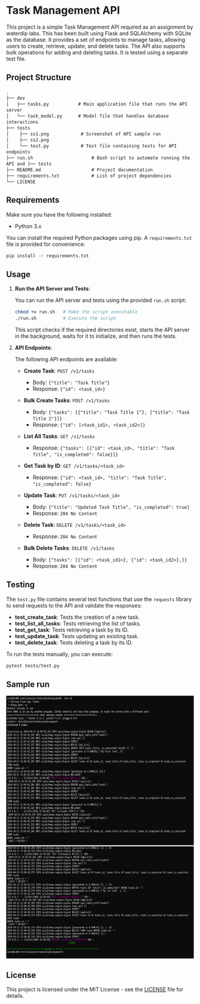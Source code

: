 ﻿# Task Management API

This project is a simple Task Management API required as an assignment by waterdip labs.
This has been built using Flask and SQLAlchemy with SQLite as the database. It provides a set of endpoints to manage tasks, allowing users to create, retrieve, update, and delete tasks. The API also supports bulk operations for adding and deleting tasks. It is tested using a separate test file.

## Project Structure

```
.
├── dev
│   ├── tasks.py           # Main application file that runs the API server
│   └── task_model.py      # Model file that handles database interactions
├── tests
│    ├── ss1.png            # Screenshot of API sample run
│    ├── ss2.png
│    └── test.py            # Test file containing tests for API endpoints
├── run.sh                      # Bash script to automate running the API and ├── tests
├── README.md                   # Project documentation
├── requirements.txt            # List of project dependencies
└── LICENSE
```

## Requirements

Make sure you have the following installed:

- Python 3.x

You can install the required Python packages using pip. A `requirements.txt` file is provided for convenience:

```bash
pip install -r requirements.txt
```

## Usage

1. **Run the API Server and Tests**:

   You can run the API server and tests using the provided `run.sh` script:

   ```bash
   chmod +x run.sh   # Make the script executable
   ./run.sh          # Execute the script
   ```

   This script checks if the required directories exist, starts the API server in the background, waits for it to initialize, and then runs the tests.

2. **API Endpoints**:

   The following API endpoints are available:

   - **Create Task**: `POST /v1/tasks`
     - Body: `{"title": "Task Title"}`
     - Response: `{"id": <task_id>}`

   - **Bulk Create Tasks**: `POST /v1/tasks`
     - Body: `{"tasks": [{"title": "Task Title 1"}, {"title": "Task Title 2"}]}`
     - Response: `{"id": [<task_id1>, <task_id2>]}`

   - **List All Tasks**: `GET /v1/tasks`
     - Response: `{"tasks": [{"id": <task_id>, "title": "Task Title", "is_completed": false}]}`

   - **Get Task by ID**: `GET /v1/tasks/<task_id>`
     - Response: `{"id": <task_id>, "title": "Task Title", "is_completed": false}`

   - **Update Task**: `PUT /v1/tasks/<task_id>`
     - Body: `{"title": "Updated Task Title", "is_completed": true}`
     - Response: `204 No Content`

   - **Delete Task**: `DELETE /v1/tasks/<task_id>`
     - Response: `204 No Content`

   - **Bulk Delete Tasks**: `DELETE /v1/tasks`
     - Body: `{"tasks": [{"id": <task_id1>}, {"id": <task_id2>},]}` 
     - Response: `204 No Content`

## Testing

The `test.py` file contains several test functions that use the `requests` library to send requests to the API and validate the responses:

- **test_create_task**: Tests the creation of a new task.
- **test_list_all_tasks**: Tests retrieving the list of tasks.
- **test_get_task**: Tests retrieving a task by its ID.
- **test_update_task**: Tests updating an existing task.
- **test_delete_task**: Tests deleting a task by its ID.

To run the tests manually, you can execute:

```bash
pytest tests/test.py
```
## Sample run
<img src="./tests/ss1.png" alt="Image 1" width="700" height="400">
<img src="./tests/ss2.png" alt="Image 2" width="700" height="300">



## License

This project is licensed under the MIT License - see the [LICENSE](LICENSE) file for details.
